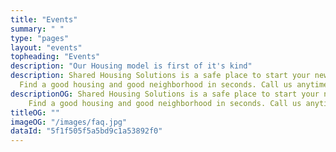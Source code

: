 ```yaml
---
title: "Events"
summary: " "
type: "pages"
layout: "events"
topheading: "Events"
description: "Our Housing model is first of it's kind"
description: Shared Housing Solutions is a safe place to start your new life.
  Find a good housing and good neighborhood in seconds. Call us anytime
descriptionOG: Shared Housing Solutions is a safe place to start your new life.
    Find a good housing and good neighborhood in seconds. Call us anytime
titleOG: ""
imageOG: "/images/faq.jpg"
dataId: "5f1f505f5a5bd9c1a53892f0"
---
```

